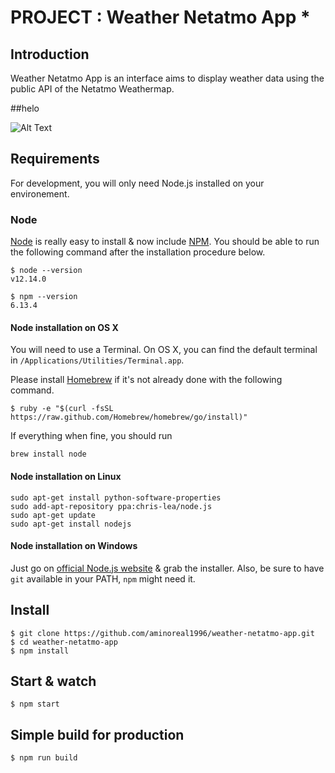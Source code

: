 # PROJECT : Weather Netatmo App *

## Introduction 

Weather Netatmo App is an interface aims to display weather data using the public API of the Netatmo Weathermap.

##helo

![Alt Text](https://octodex.github.com/images/yaktocat.png)

## Requirements

For development, you will only need Node.js installed on your environement. 

### Node

[Node](http://nodejs.org/) is really easy to install & now include [NPM](https://npmjs.org/).
You should be able to run the following command after the installation procedure
below.

    $ node --version
    v12.14.0

    $ npm --version
    6.13.4
#### Node installation on OS X

You will need to use a Terminal. On OS X, you can find the default terminal in
`/Applications/Utilities/Terminal.app`.

Please install [Homebrew](http://brew.sh/) if it's not already done with the following command.

    $ ruby -e "$(curl -fsSL https://raw.github.com/Homebrew/homebrew/go/install)"

If everything when fine, you should run

    brew install node

#### Node installation on Linux

    sudo apt-get install python-software-properties
    sudo add-apt-repository ppa:chris-lea/node.js
    sudo apt-get update
    sudo apt-get install nodejs

#### Node installation on Windows

Just go on [official Node.js website](http://nodejs.org/) & grab the installer.
Also, be sure to have `git` available in your PATH, `npm` might need it.

## Install

    $ git clone https://github.com/aminoreal1996/weather-netatmo-app.git
    $ cd weather-netatmo-app
    $ npm install
    
## Start & watch

    $ npm start

## Simple build for production

    $ npm run build
 